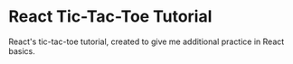 # React Tic-Tac-Toe Tutorial
React's tic-tac-toe tutorial, created to give me additional practice in React basics. 
